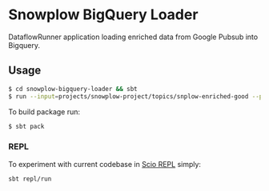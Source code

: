 # Snowplow BigQuery Loader

DataflowRunner application loading enriched data from Google Pubsub into Bigquery.

## Usage

```bash
$ cd snowplow-bigquery-loader && sbt
$ run --input=projects/snowplow-project/topics/snplow-enriched-good --project-id=snowplow-project --dataset-id=snowplow-dataset --table-id=events
```

To build package run:

```bash
$ sbt pack
```

### REPL

To experiment with current codebase in [Scio REPL](https://github.com/spotify/scio/wiki/Scio-REPL)
simply:

```
sbt repl/run
```

